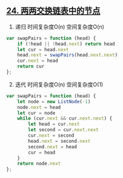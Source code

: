 ## [24. 两两交换链表中的节点](https://leetcode-cn.com/problems/swap-nodes-in-pairs/)

1. 递归 时间复杂度O(n) 空间复杂度O(n)
```js
var swapPairs = function (head) {
    if (!head || !head.next) return head
    let cur = head.next
    head.next = swapPairs(head.next.next)
    cur.next = head
    return cur
};
```

2. 迭代 时间复杂度O(n) 空间复杂度O(1)
```js
var swapPairs = function (head) {
    let node = new ListNode(-1)
    node.next = head
    let cur = node
    while (cur.next && cur.next.next) {
        let head = cur.next
        let second = cur.next.next
        cur.next = second
        head.next = second.next
        second.next = head
        cur = head
    }
    return node.next
};
```